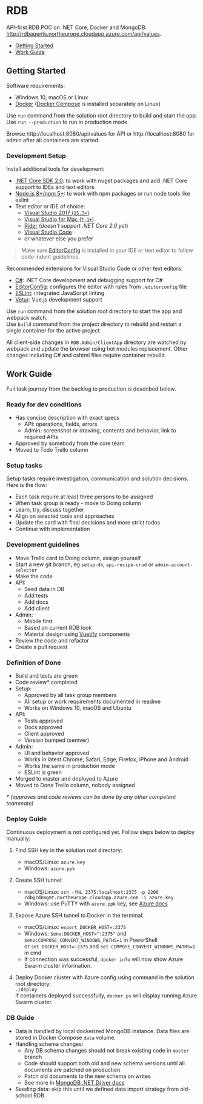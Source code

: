 # RDB
API-first RDB POC on .NET Core, Docker and MongoDB: http://rdbagents.northeurope.cloudapp.azure.com/api/values.

- [Getting Started](#getting-started)
- [Work Guide](#work-guide)








## Getting Started
Software requirements:
- Windows 10, macOS or Linux
- [Docker](https://www.docker.com/community-edition#/download) ([Docker Compose](https://github.com/docker/compose/releases) is installed separately on Linux)

Use `run` command from the solution root directory to build and start the app.  
Use `run --production` to run in production mode.

Browse http://localhost:8080/api/values for API or http://localhost:8080 for admin after all containers are started.

### Development Setup
Install additional tools for development:
- [.NET Core SDK 2.0](https://www.microsoft.com/net/core): to work with nuget packages and add .NET Core support to IDEs and text editors
- [Node.js 8+/npm 5+](https://nodejs.org/): to work with npm packages or run node tools like eslint
- Text editor or IDE of choice:
  - [Visual Studio 2017 (`15.3+`)](https://www.visualstudio.com/vs/)
  - [Visual Studio for Mac (`7.1+`)](https://www.visualstudio.com/vs/visual-studio-mac/)
  - [Rider](https://www.jetbrains.com/rider/) (*doesn't support .NET Core 2.0 yet*)
  - [Visual Studio Code](https://code.visualstudio.com/)
  - or whatever else you prefer

> Make sure [EditorConfig](http://editorconfig.org/#download) is installed in your IDE or text editor to follow code indent guidelines.

Recommended extensions for Visual Studio Code or other text editors:
- [C#](https://marketplace.visualstudio.com/items?itemName=ms-vscode.csharp): .NET Core development and debugging support for C#
- [EditorConfig](https://marketplace.visualstudio.com/items?itemName=EditorConfig.EditorConfig): configures the editor with rules from `.editorconfig` file
- [ESLint](https://marketplace.visualstudio.com/items?itemName=dbaeumer.vscode-eslint): integrated JavaScript linting
- [Vetur](https://marketplace.visualstudio.com/items?itemName=octref.vetur): Vue.js development support

Use `run` command from the solution root directory to start the app and webpack watch.  
Use `build` command from the project directory to rebuild and restart a single container for the active project.

All client-side changes in `RDB.Admin/ClientApp` directory are watched by webpack and update the browser using hot modules replacement. Other changes including C# and cshtml files require container rebuild.

## Work Guide
Full task journey from the backlog to production is described below.

### Ready for dev conditions
- Has concise description with exact specs
  - API: operations, fields, errors
  - Admin: screenshot or drawing, contents and behavior, link to required APIs
- Approved by somebody from the core team
- Moved to Todo Trello column

### Setup tasks
Setup tasks require investigation, communication and solution decisions. Here is the flow:
- Each task require at least three persons to be assigned
- When task group is ready - move to Doing column
- Learn, try, discuss together
- Align on selected tools and approaches
- Update the card with final decisions and more strict todos
- Continue with implementation

### Development guidelines
- Move Trello card to Doing column, assign yourself
- Start a new git branch, eg `setup-db`, `api-recipe-crud` or `admin-account-selector`
- Make the code
- API:
  - Seed data in DB
  - Add tests
  - Add docs
  - Add client
- Admin:
  - Mobile first
  - Based on current RDB look
  - Material design using [Vuetify](https://vuetifyjs.com/) components
- Review the code and refactor
- Create a pull request

### Definition of Done
- Build and tests are green
- Code review\* completed
- Setup:
  - Approved by all task group members
  - All setup or work requirements documented in readme
  - Works on Windows 10, macOS and Ubuntu
- API:
  - Tests approved
  - Docs approved
  - Client approved
  - Version bumped (semver)
- Admin:
  - UI and behavior approved
  - Works in latest Chrome, Safari, Edge, Firefox, iPhone and Android
  - Works the same in production mode
  - ESLint is green
- Merged to master and deployed to Azure
- Moved to Done Trello column, nobody assigned

*\* (approves and code reviews can be done by any other competent teammate)*

### Deploy Guide
Continuous deployment is not configured yet. Follow steps below to deploy manually: 
1. Find SSH key in the solution root directory:
   - macOS/Linux: `azure.key`
   - Windows: `azure.ppk`
2. Create SSH tunnel:
   - macOS/Linux: `ssh -fNL 2375:localhost:2375 -p 2200 rdb@rdbmgmt.northeurope.cloudapp.azure.com -i azure.key`
   - Windows: use PuTTY with `azure.ppk` key, see [Azure docs](https://docs.microsoft.com/en-us/azure/container-service/container-service-connect#create-an-ssh-tunnel-on-windows)

3. Expose Azure SSH tunnel to Docker in the terminal:
   - macOS/Linux: `export DOCKER_HOST=:2375`
   - Windows: `$env:DOCKER_HOST=":2375"` and `$env:COMPOSE_CONVERT_WINDOWS_PATHS=1` in PowerShell  
     or `set DOCKER_HOST=:2375` and `set COMPOSE_CONVERT_WINDOWS_PATHS=1` in cmd
   - If connection was successful, `docker info` will now show Azure Swarm cluster information.
4. Deploy Docker cluster with Azure config using command in the solution root directory:  
   `./deploy`  
   If containers deployed successfully, `docker ps` will display running Azure Swarm cluster.

### DB Guide
- Data is handled by local dockerized MongoDB instance. Data files are stored in Docker Compose `data` volume.
- Handling schema changes:
  - Any DB schema changes should not break existing code in `master` branch
  - Code should support both old and new schema versions until all documents are patched on production
  - Patch old documents to the new schema on writes
  - See more in [MongoDB .NET Driver docs](https://mongodb.github.io/mongo-csharp-driver/2.4/reference/bson/mapping/schema_changes/)
- Seeding data: skip this until we defined data import strategy from old-school RDB.
